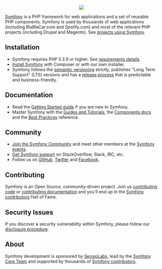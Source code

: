 <p align="center"><a href="https://symfony.com" target="_blank">
    <img src="http://symfony.com/logos/symfony_black_02.svg">
</a></p>

[Symfony][1] is a PHP framework for web applications and a set of reusable PHP
components. Symfony is used by thousands of web applications (including
BlaBlaCar.com and Spotify.com) and most of the relevant PHP projects (including
Drupal and Magento). See [projects using Symfony][2].

Installation
------------

* Symfony requires PHP 5.3.9 or higher. See [requirements details][3].
* [Install Symfony][4] with Composer or with our own installer.
* Symfony follows the [semantic versioning][5] strictly, publishes "Long Term
Support" (LTS) versions and has a [release process][6] that is predictable and
business-friendly.

Documentation
-------------

* Read the [Getting Started guide][7] if you are new to Symfony.
* Master Symfony with the [Guides and Tutorials][8], the [Components docs][9]
  and the [Best Practices][10] reference.

Community
---------

* [Join the Symfony Community][11] and meet other members at the [Symfony events][12].
* [Get Symfony support][13] on StackOverflow, Slack, IRC, etc.
* Follow us on [GitHub][14], [Twitter][15] and [Facebook][16].

Contributing
------------

Symfony is an Open Source, community-driven project. Join us [contributing code][17]
or [contributing documentation][18] and you'll end up in the [Symfony contributors][19]
Hall of Fame.

Security Issues
---------------

If you discover a security vulnerability within Symfony, please follow our
[disclosure procedure][20].

About
-----

Symfony development is sponsored by [SensioLabs][21], lead by the
[Symfony Core Team][22] and supported by thousands of [Symfony contributors][19].

[1]: https://symfony.com
[2]: https://symfony.com/projects
[3]: https://symfony.com/doc/current/reference/requirements.html
[4]: https://symfony.com/doc/current/setup.html
[5]: http://semver.org
[6]: https://symfony.com/doc/current/contributing/community/releases.html
[7]: https://symfony.com/doc/current/page_creation.html
[8]: https://symfony.com/doc/current/index.html
[9]: https://symfony.com/doc/current/components/index.html
[10]: https://symfony.com/doc/current/best_practices/index.html
[11]: https://symfony.com/community
[12]: https://symfony.com/events/
[13]: https://symfony.com/support
[14]: https://github.com/symfony
[15]: https://twitter.com/symfony
[16]: https://www.facebook.com/SymfonyFramework/
[17]: https://symfony.com/doc/current/contributing/code/index.html
[18]: https://symfony.com/doc/current/contributing/documentation/index.html
[19]: https://symfony.com/contributors
[20]: https://symfony.com/security
[21]: https://sensiolabs.com
[22]: http://symfony.com/doc/current/contributing/code/core_team.html
